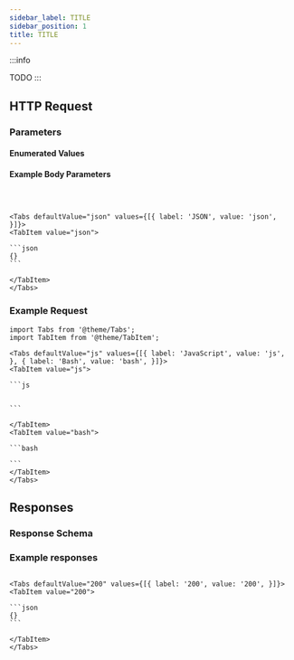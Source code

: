 ```yaml
---
sidebar_label: TITLE
sidebar_position: 1
title: TITLE
---
```




:::info

TODO
:::


## HTTP Request


### Parameters

#### Enumerated Values

#### Example Body Parameters

````mdx-code-block



<Tabs defaultValue="json" values={[{ label: 'JSON', value: 'json', }]}>
<TabItem value="json">

```json
{}
```

</TabItem>
</Tabs>
````

### Example Request

````mdx-code-block
import Tabs from '@theme/Tabs';
import TabItem from '@theme/TabItem';

<Tabs defaultValue="js" values={[{ label: 'JavaScript', value: 'js', }, { label: 'Bash', value: 'bash', }]}>
<TabItem value="js">

```js


```

</TabItem>
<TabItem value="bash">

```bash

```
</TabItem>
</Tabs>
````

## Responses

### Response Schema



### Example responses


````mdx-code-block

<Tabs defaultValue="200" values={[{ label: '200', value: '200', }]}>
<TabItem value="200">

```json
{}
```

</TabItem>
</Tabs>
````




